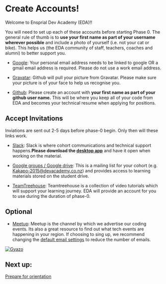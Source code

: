 # Create Accounts!
Welcome to Ensprial Dev Academy (EDA)!!

You will need to set up each of these accounts before starting Phase 0. The general rule of thumb is to **use your first name as part of your username wherever possible** and include a photo of yourself (i.e. not your cat or bike). This helps us (the EDA community of staff, teachers, coaches and alumni) to better support you.

- [Google](https://accounts.google.com/Signup): Your personal email address needs to be linked to google OR a gmail email address is required. Please do not use a work email address.

- [Gravatar](http://en.gravatar.com/): Github will pull your picture from Gravatar. Please make sure your picture is of your face to help us recognise you.

- [Github](https://github.com/): Please create an account with **your first name as part of your github user name.** This will be where you keep all of your code from EDA and becomes your technical resume when applying for positions.

## Accept Invitations
Inviations are sent out 2-5 days before phase-0 begin. Only then will these links work.

- [Slack](/slack.md): Slack is where cohort communications and technical support happens.**Please download the [desktop app](https://slack.com/apps)** and have it open when working on the material.

- [Google groups / Google drive](https://drive.google.com/a/enspiral.com/folderview?id=0B5aB0OHeInzgeWZoQm9VaWJQeWc&usp=sharing): This is a mailing list for your cohort (e.g. Kakapo-2015@devacademy.co.nz) and provides access to learning materials stored on the student drive.

- [TeamTreehouse](https://teamtreehouse.com/home): Teamtreehouse is a collection of video tutorials which will support your learning journey. EDA will provide an account for you to use during the duration of phase-0.

## Optional
- [Meetup](http://www.meetup.com/Enspiral-Dev-Academy-Meetup/): Meetup is the channel by which we advertise our coding events. Its also a great resource to find out what tech events are happening in your region. If choosing to sing up, we recommend changing the [default email settings](http://www.meetup.com/account/comm/) to reduce the number of emails.

[![Gyazo](http://i.gyazo.com/e0c8b3c2e164162d2e021619aee97881.gif)](http://gyazo.com/e0c8b3c2e164162d2e021619aee97881)


## Next up:
[Prepare for orientation](/0.2-prepare-for-orientation/README.md)

